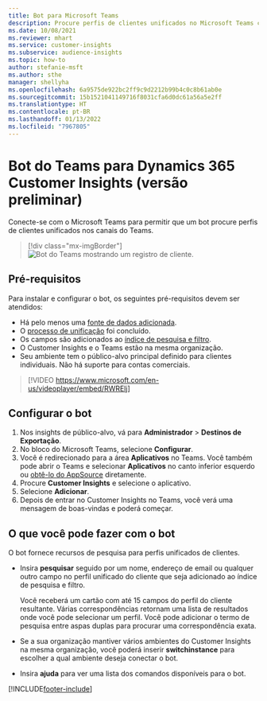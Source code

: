 ```yaml
---
title: Bot para Microsoft Teams
description: Procure perfis de clientes unificados no Microsoft Teams com a ajuda de um bot.
ms.date: 10/08/2021
ms.reviewer: mhart
ms.service: customer-insights
ms.subservice: audience-insights
ms.topic: how-to
author: stefanie-msft
ms.author: sthe
manager: shellyha
ms.openlocfilehash: 6a9575de922bc2ff9c9d2212b99b4c0c8b61ab0e
ms.sourcegitcommit: 15b1521041149716f8031cfa6d0dc61a56a5e2ff
ms.translationtype: HT
ms.contentlocale: pt-BR
ms.lasthandoff: 01/13/2022
ms.locfileid: "7967805"
---
```

# <a name="teams-bot-for-dynamics-365-customer-insights-preview"></a>Bot do Teams para Dynamics 365 Customer Insights (versão preliminar)

Conecte-se com o Microsoft Teams para permitir que um bot procure perfis de clientes unificados nos canais do Teams.

> [!div class="mx-imgBorder"]
> ![Bot do Teams mostrando um registro de cliente.](media/teams-bot.png "Bot do Teams mostrando um registro de cliente")

## <a name="prerequisites"></a>Pré-requisitos

Para instalar e configurar o bot, os seguintes pré-requisitos devem ser atendidos:

- Há pelo menos uma [fonte de dados adicionada](data-sources.md).
- O [processo de unificação](data-unification.md) foi concluído.
- Os campos são adicionados ao [índice de pesquisa e filtro](search-filter-index.md).
- O Customer Insights e o Teams estão na mesma organização.
- Seu ambiente tem o público-alvo principal definido para clientes individuais. Não há suporte para contas comerciais.


> [!VIDEO https://www.microsoft.com/en-us/videoplayer/embed/RWRElj]
## <a name="configure-the-bot"></a>Configurar o bot

1. Nos insights de público-alvo, vá para **Administrador** > **Destinos de Exportação**.
1. No bloco do Microsoft Teams, selecione **Configurar**.
1. Você é redirecionado para a área **Aplicativos** no Teams. Você também pode abrir o Teams e selecionar **Aplicativos** no canto inferior esquerdo ou [obtê-lo do AppSource](https://go.microsoft.com/fwlink/?linkid=2124104) diretamente.
1. Procure **Customer Insights** e selecione o aplicativo.
1. Selecione **Adicionar**.
1. Depois de entrar no Customer Insights no Teams, você verá uma mensagem de boas-vindas e poderá começar.

## <a name="things-you-can-do-with-the-bot"></a>O que você pode fazer com o bot

O bot fornece recursos de pesquisa para perfis unificados de clientes.

- Insira **pesquisar** seguido por um nome, endereço de email ou qualquer outro campo no perfil unificado do cliente que seja adicionado ao índice de pesquisa e filtro.

  Você receberá um cartão com até 15 campos do perfil do cliente resultante. Várias correspondências retornam uma lista de resultados onde você pode selecionar um perfil. Você pode adicionar o termo de pesquisa entre aspas duplas para procurar uma correspondência exata.

- Se a sua organização mantiver vários ambientes do Customer Insights na mesma organização, você poderá inserir **switchinstance** para escolher a qual ambiente deseja conectar o bot.

- Insira **ajuda** para ver uma lista dos comandos disponíveis para o bot.  


[!INCLUDE[footer-include](../includes/footer-banner.md)]
